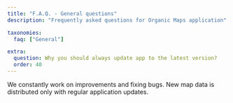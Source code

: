 ```yaml
---
title: "F.A.Q. - General questions"
description: "Frequently asked questions for Organic Maps application"

taxonomies:
  faq: ["General"]

extra:
  question: Why you should always update app to the latest version?
  order: 40
---
```


We constantly work on improvements and fixing bugs. New map data is distributed only with regular application updates.
